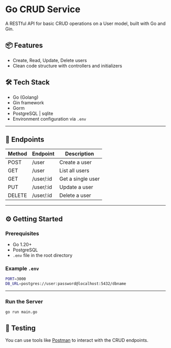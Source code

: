 # Go CRUD Service

A RESTful API for basic CRUD operations on a User model, built with Go and Gin.

## 📦 Features

- Create, Read, Update, Delete users
- Clean code structure with controllers and initializers

## 🛠 Tech Stack

- Go (Golang)
- Gin framework
- Gorm
- PostgreSQL | sqlite
- Environment configuration via `.env`

---

## 🚀 Endpoints

| Method | Endpoint     | Description          |
|--------|--------------|----------------------|
| POST   | /user        | Create a user        |
| GET    | /user        | List all users       |
| GET    | /user/:id    | Get a single user    |
| PUT    | /user/:id    | Update a user        |
| DELETE | /user/:id    | Delete a user        |

---

## ⚙️ Getting Started

### Prerequisites

- Go 1.20+
- PostgreSQL
- `.env` file in the root directory

### Example `.env`
```bash
PORT=3000
DB_URL=postgres://user:password@localhost:5432/dbname
```

---

### Run the Server

```bash
go run main.go
```


## 🧪 Testing
You can use tools like [Postman](https://www.postman.com/) to interact with the CRUD endpoints.
